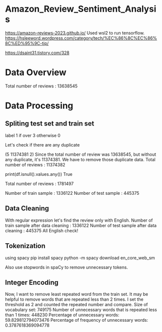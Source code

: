 ﻿# Amazon_Review_Sentiment_Analysis

https://amazon-reviews-2023.github.io/
Used wsl2 to run tensorflow.
https://hsleeword.wordpress.com/category/tech/%EC%86%8C%EC%86%8C%ED%95%9C-tip/

https://dsaint31.tistory.com/328
# Data Overview
Total number of reviews : 13638545
# Data Processing
## Spliting test set and train set
label 1 if over 3 otherwise 0

Let's check if there are any duplicate

(5 11374381 2)
Since the total number of review was 13638545, but without any duplicate, it's 11374381. We have to remove those duplicate data.
Total number of reviews : 11374382

print(df.isnull().values.any()) 
True

Total number of reviews : 1781497

Number of train sample : 1336122
Number of test sample : 445375


## Data Cleaning

With regular expression let's find the review only with English. 
Number of train sample after data cleaning : 1336122
Number of test sample after data cleaning : 445375
All English check!

## Tokenization
using spacy
pip install spacy
python -m spacy download en_core_web_sm

Also use stopwords in spaCy to remove unnecessary tokens.

## Integer Encoding

Now, I want to remove least repeated word from the train set. It may be helpful to remove words that are repeated less than 2 times.
I set the threshold as 2 and counted the repeated number and compare.
Size of vocabulary set: 749175
Number of unnecessary words that is repeated less than 1 times: 448230
Percentage of unnecessary words: 59.829812794073476
Percentage of frequency of unnecessary words: 0.3787618369094778
